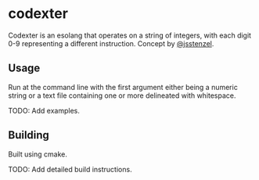 # codexter
Codexter is an esolang that operates on a string of integers, with each digit 0-9 representing a different instruction. Concept by [@jsstenzel](https://github.com/jsstenzel).

## Usage
Run at the command line with the first argument either being a numeric string or a text file containing one or more delineated with whitespace.

TODO: Add examples.

## Building
Built using cmake.

TODO: Add detailed build instructions.